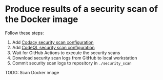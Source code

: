 # Produce results of a security scan of the Docker image
Follow these steps:

1. Add [Codacy security scan configuration](../.github/workflows/codacy.yml)
1. Add [CodeQL security scan configuration](../.github/workflows/codeql.yml)
1. Wait for GitHub Actions to execute the security scans
1. Download security scan logs from GitHub to local workstation
1. Commit security scan logs to repository in `./security_scan`

TODO: Scan Docker image


